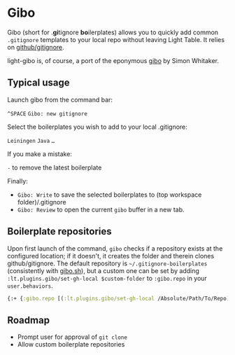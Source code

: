 # Gibo
Gibo (short for .**gi**tignore **bo**ilerplates) allows you to quickly add common `.gitignore` templates to your local repo without leaving Light Table. It relies on [github/gitignore](https://github.com/github/gitignore).

light-gibo is, of course, a port of the eponymous [gibo](https://github.com/simonwhitaker/gibo) by Simon Whitaker.

## Typical usage
Launch gibo from the command bar:

`^SPACE`
`Gibo: new gitignore`

Select the boilerplates you wish to add to your local .gitignore:

`Leiningen`
`Java`
`…`

If you make a mistake:

`-` to remove the latest boilerplate

Finally:
- `Gibo: Write` to save the selected boilerplates to (top workspace folder)/.gitignore
- `Gibo: Review` to open the current `gibo` buffer in a new tab.


## Boilerplate repositories
Upon first launch of the command, `gibo` checks if a repository exists at the configured location; if it doesn't, it creates the folder and therein clones github/gitignore. The default repository is `~/.gitignore-boilerplates` (consistently with [gibo.sh](https://github.com/simonwhitaker/gibo)), but a custom one can be set by adding `:lt.plugins.gibo/set-gh-local $custom-folder` to `:gibo.repo` in your `user.behaviors`.

```clojure
{:+ {:gibo.repo [(:lt.plugins.gibo/set-gh-local /Absolute/Path/To/Repo)]}}
```

## Roadmap
- Prompt user for approval of `git clone`
- Allow custom boilerplate repositories

